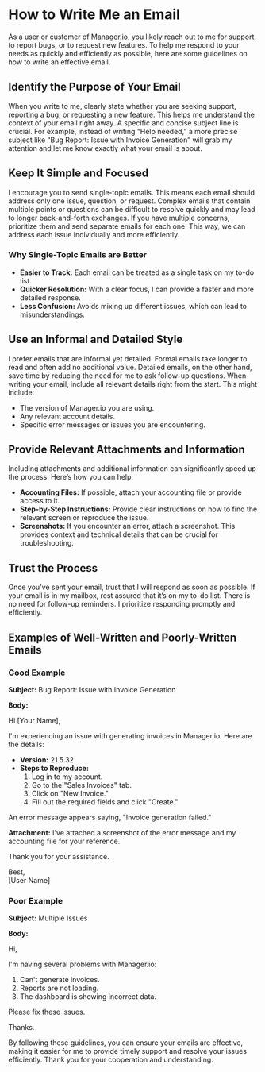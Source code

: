 # How to Write Me an Email

As a user or customer of [Manager.io](https://www.manager.io), you likely reach out to me for support, to report bugs, or to request new features. To help me respond to your needs as quickly and efficiently as possible, here are some guidelines on how to write an effective email.

## Identify the Purpose of Your Email

When you write to me, clearly state whether you are seeking support, reporting a bug, or requesting a new feature. This helps me understand the context of your email right away. A specific and concise subject line is crucial. For example, instead of writing “Help needed,” a more precise subject like “Bug Report: Issue with Invoice Generation” will grab my attention and let me know exactly what your email is about.

## Keep It Simple and Focused

I encourage you to send single-topic emails. This means each email should address only one issue, question, or request. Complex emails that contain multiple points or questions can be difficult to resolve quickly and may lead to longer back-and-forth exchanges. If you have multiple concerns, prioritize them and send separate emails for each one. This way, we can address each issue individually and more efficiently.

### Why Single-Topic Emails are Better

- **Easier to Track:** Each email can be treated as a single task on my to-do list.
- **Quicker Resolution:** With a clear focus, I can provide a faster and more detailed response.
- **Less Confusion:** Avoids mixing up different issues, which can lead to misunderstandings.

## Use an Informal and Detailed Style

I prefer emails that are informal yet detailed. Formal emails take longer to read and often add no additional value. Detailed emails, on the other hand, save time by reducing the need for me to ask follow-up questions. When writing your email, include all relevant details right from the start. This might include:

- The version of Manager.io you are using.
- Any relevant account details.
- Specific error messages or issues you are encountering.

## Provide Relevant Attachments and Information

Including attachments and additional information can significantly speed up the process. Here’s how you can help:

- **Accounting Files:** If possible, attach your accounting file or provide access to it.
- **Step-by-Step Instructions:** Provide clear instructions on how to find the relevant screen or reproduce the issue.
- **Screenshots:** If you encounter an error, attach a screenshot. This provides context and technical details that can be crucial for troubleshooting.

## Trust the Process

Once you’ve sent your email, trust that I will respond as soon as possible. If your email is in my mailbox, rest assured that it’s on my to-do list. There is no need for follow-up reminders. I prioritize responding promptly and efficiently.

## Examples of Well-Written and Poorly-Written Emails

### Good Example

**Subject:** Bug Report: Issue with Invoice Generation

**Body:**

Hi [Your Name],

I'm experiencing an issue with generating invoices in Manager.io. Here are the details:

- **Version:** 21.5.32
- **Steps to Reproduce:**
  1. Log in to my account.
  2. Go to the "Sales Invoices" tab.
  3. Click on "New Invoice."
  4. Fill out the required fields and click "Create."

An error message appears saying, "Invoice generation failed."

**Attachment:** I've attached a screenshot of the error message and my accounting file for your reference.

Thank you for your assistance.

Best,  
[User Name]

### Poor Example

**Subject:** Multiple Issues

**Body:**

Hi,

I'm having several problems with Manager.io:

1. Can't generate invoices.
2. Reports are not loading.
3. The dashboard is showing incorrect data.

Please fix these issues.

Thanks.

By following these guidelines, you can ensure your emails are effective, making it easier for me to provide timely support and resolve your issues efficiently. Thank you for your cooperation and understanding.
